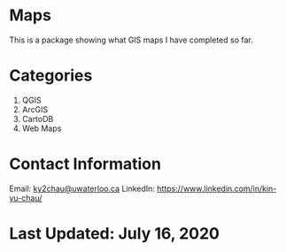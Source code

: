 # Maps
This is a package showing what GIS maps I have completed so far.

# Categories
1. QGIS
2. ArcGIS
3. CartoDB
4. Web Maps

# Contact Information
Email: ky2chau@uwaterloo.ca
LinkedIn: https://www.linkedin.com/in/kin-yu-chau/

# Last Updated: July 16, 2020

